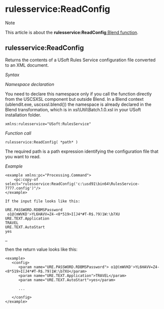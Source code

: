 # rulesservice:ReadConfig



> [!NOTE]
> This article is about the **rulesservice:ReadConfig**[ Blend function](/docs/Repositories/Blend%20functions).

## **rulesservice:ReadConfig**

Returns the contents of a USoft Rules Service configuration file converted to an XML document.

*Syntax*

*Namespace declaration*

You need to declare this namespace only if you call the function directly from the USCSXSL component but outside Blend. In a Blend context (ublendit.exe, uscsxsl.blend()) the namespace is already declared in the Blend transformation, which is in xsl\\Util\\Batch.1.0.xsl in your USoft installation folder.

```
xmlns:rulesservice="USoft:RulesService"
```

*Function call*

```
rulesservice:ReadConfig( *path* )
```

The required path is a path expression identifying the configuration file that you want to read.

*Example*

```language-xml
<example xmlns:pc="Processing.Command">
    <pc:copy-of select="rulesservice:ReadConfig('c:\usd91\bin64\RulesService-7777.config')"/>
</example>
```

```
If the input file looks like this:

URE.PASSWORD.RDBMSPassword
 o1@(mWVKD'>YL6HAVV=Z4-<8*519>I[J4*#T-R$.?9)1W:\b7XU
URE.TEXT.Application
TRAVEL
URE.TEXT.AutoStart
yes

…
```

then the return value looks like this:

```language-xml
<example>
   <config>
      <param name="URE.PASSWORD.RDBMSPassword"> o1@(mWVKD'>YL6HAVV=Z4-<8*519>I[J4*#T-R$.?9)1W:\b7XU</param>
      <param name="URE.TEXT.Application">TRAVEL</param>
      <param name="URE.TEXT.AutoStart">yes</param>

      ...

   </config>
</example>
```

 
